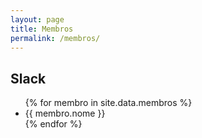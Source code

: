 ```yaml
---
layout: page
title: Membros
permalink: /membros/
---
```


## Slack

<ul class="membros">
  {% for membro in site.data.membros %}
    <li data-faceid="{{ membro.facebookid }}">{{ membro.nome }}</li>
  {% endfor %}
</ul>

<div
  class="fb-like"
  data-share="true"
  data-width="450"
  data-show-faces="true">
</div>

<script type="text/javascript" src="/scripts/membros.js"></script>
